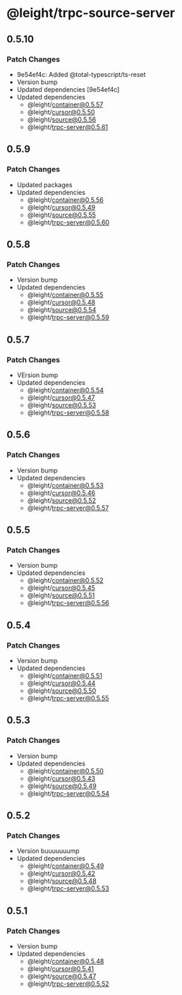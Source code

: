 # @leight/trpc-source-server

## 0.5.10

### Patch Changes

- 9e54ef4c: Added @total-typescript/ts-reset
- Version bump
- Updated dependencies [9e54ef4c]
- Updated dependencies
    - @leight/container@0.5.57
    - @leight/cursor@0.5.50
    - @leight/source@0.5.56
    - @leight/trpc-server@0.5.61

## 0.5.9

### Patch Changes

- Updated packages
- Updated dependencies
    - @leight/container@0.5.56
    - @leight/cursor@0.5.49
    - @leight/source@0.5.55
    - @leight/trpc-server@0.5.60

## 0.5.8

### Patch Changes

- Version bump
- Updated dependencies
    - @leight/container@0.5.55
    - @leight/cursor@0.5.48
    - @leight/source@0.5.54
    - @leight/trpc-server@0.5.59

## 0.5.7

### Patch Changes

- VErsion bump
- Updated dependencies
    - @leight/container@0.5.54
    - @leight/cursor@0.5.47
    - @leight/source@0.5.53
    - @leight/trpc-server@0.5.58

## 0.5.6

### Patch Changes

- Version bump
- Updated dependencies
    - @leight/container@0.5.53
    - @leight/cursor@0.5.46
    - @leight/source@0.5.52
    - @leight/trpc-server@0.5.57

## 0.5.5

### Patch Changes

- Version bump
- Updated dependencies
    - @leight/container@0.5.52
    - @leight/cursor@0.5.45
    - @leight/source@0.5.51
    - @leight/trpc-server@0.5.56

## 0.5.4

### Patch Changes

- Version bump
- Updated dependencies
    - @leight/container@0.5.51
    - @leight/cursor@0.5.44
    - @leight/source@0.5.50
    - @leight/trpc-server@0.5.55

## 0.5.3

### Patch Changes

- Version bump
- Updated dependencies
    - @leight/container@0.5.50
    - @leight/cursor@0.5.43
    - @leight/source@0.5.49
    - @leight/trpc-server@0.5.54

## 0.5.2

### Patch Changes

- Version buuuuuuump
- Updated dependencies
    - @leight/container@0.5.49
    - @leight/cursor@0.5.42
    - @leight/source@0.5.48
    - @leight/trpc-server@0.5.53

## 0.5.1

### Patch Changes

- Version bump
- Updated dependencies
    - @leight/container@0.5.48
    - @leight/cursor@0.5.41
    - @leight/source@0.5.47
    - @leight/trpc-server@0.5.52
